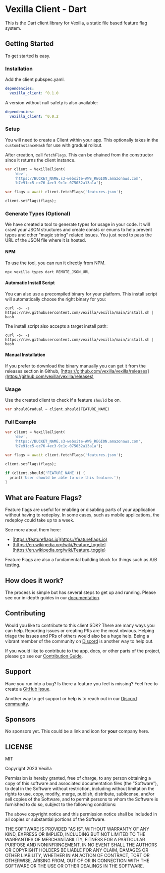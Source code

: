 # Vexilla Client - Dart

This is the Dart client library for Vexilla, a static file based feature flag system.

## Getting Started

To get started is easy.

### Installation

Add the client pubspec.yaml.

```yaml
dependencies:
  vexilla_client: ^0.1.0
```

A version without null safety is also available:

```yaml
dependencies:
  vexilla_client: ^0.0.2
```


### Setup

You will need to create a Client within your app. This optionally takes in the `customInstanceHash` for use with gradual rollout.

After creation, call `fetchFlags`. This can be chained from the constructor since it returns the client instance.

```dart
var client = VexillaClient(
    'dev',
    'https://BUCKET_NAME.s3-website-AWS_REGION.amazonaws.com',
    'b7e91cc5-ec76-4ec3-9c1c-075032a13a1a');

var flags = await client.fetchFlags('features.json');

client.setFlags(flags);
```


### Generate Types (Optional)

We have created a tool to generate types for usage in your code. It will crawl your JSON structures and create consts or enums to help prevent typos and other "magic string" related issues. You just need to pass the URL of the JSON file where it is hosted.

#### NPM

To use the tool, you can run it directly from NPM.

```
npx vexilla types dart REMOTE_JSON_URL
```

#### Automatic Install Script

You can also use a precompiled binary for your platform. This install script will automatically choose the right binary for you:

```
curl -o- -s https://raw.githubusercontent.com/vexilla/vexilla/main/install.sh | bash
```

The install script also accepts a target install path:

```
curl -o- -s https://raw.githubusercontent.com/vexilla/vexilla/main/install.sh | bash
```

#### Manual Installation

If you prefer to download the binary manually you can get it from the releases section in Github, [https://github.com/vexilla/vexilla/releases](https://github.com/vexilla/vexilla/releases)

### Usage

Use the created client to check if a feature `should` be on.

```dart
var shouldGradual = client.should(FEATURE_NAME)
```


### Full Example

```dart
var client = VexillaClient(
    'dev',
    'https://BUCKET_NAME.s3-website-AWS_REGION.amazonaws.com',
    'b7e91cc5-ec76-4ec3-9c1c-075032a13a1a');

var flags = await client.fetchFlags('features.json');

client.setFlags(flags);

if (client.should('FEATURE_NAME')) {
  print('User should be able to use this feature.');
}
```


## What are Feature Flags?

Feature flags are useful for enabling or disabling parts of your application without having to redeploy. In some cases, such as mobile applications, the redeploy could take up to a week.

See more about them here:

- [https://featureflags.io](https://featureflags.io)
- [https://en.wikipedia.org/wiki/Feature_toggle](https://en.wikipedia.org/wiki/Feature_toggle)

Feature Flags are also a fundamental building block for things such as A/B testing.

## How does it work?

The process is simple but has several steps to get up and running. Please see our in-depth guides in our [documentation](https://vexilla.dev/documentation).

## Contributing

Would you like to contribute to this client SDK? There are many ways you can help. Reporting issues or creating PRs are the most obvious. Helping triage the issues and PRs of others would also be a huge help. Being a vibrant member of the community on [Discord](https://discord.gg/GbJu3d93TC) is another way to help out.

If you would like to contribute to the app, docs, or other parts of the project, please go see our [Contribution Guide](https://vexilla.dev/documentation/contributing).

## Support

Have you run into a bug? Is there a feature you feel is missing? Feel free to create a [GitHub Issue](https://github.com/vexilla/vexilla/issues).

Another way to get support or help is to reach out in our [Discord community](https://discord.gg/GbJu3d93TC).

## Sponsors

No sponsors yet. This could be a link and icon for **your** company here.

## LICENSE

MIT

Copyright 2023 Vexilla

Permission is hereby granted, free of charge, to any person obtaining a copy of this software and associated documentation files (the "Software"), to deal in the Software without restriction, including without limitation the rights to use, copy, modify, merge, publish, distribute, sublicense, and/or sell copies of the Software, and to permit persons to whom the Software is furnished to do so, subject to the following conditions:

The above copyright notice and this permission notice shall be included in all copies or substantial portions of the Software.

THE SOFTWARE IS PROVIDED "AS IS", WITHOUT WARRANTY OF ANY KIND, EXPRESS OR IMPLIED, INCLUDING BUT NOT LIMITED TO THE WARRANTIES OF MERCHANTABILITY, FITNESS FOR A PARTICULAR PURPOSE AND NONINFRINGEMENT. IN NO EVENT SHALL THE AUTHORS OR COPYRIGHT HOLDERS BE LIABLE FOR ANY CLAIM, DAMAGES OR OTHER LIABILITY, WHETHER IN AN ACTION OF CONTRACT, TORT OR OTHERWISE, ARISING FROM, OUT OF OR IN CONNECTION WITH THE SOFTWARE OR THE USE OR OTHER DEALINGS IN THE SOFTWARE.